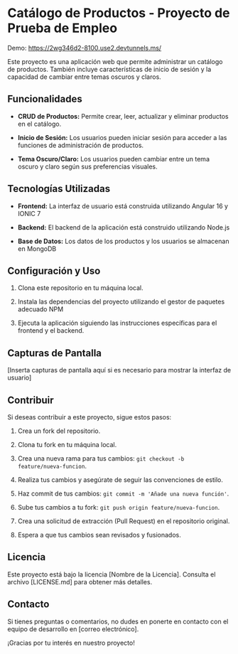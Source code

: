 # Catálogo de Productos - Proyecto de Prueba de Empleo

Demo: 
https://2wg346d2-8100.use2.devtunnels.ms/




Este proyecto es una aplicación web que permite administrar un catálogo de productos. También incluye características de inicio de sesión y la capacidad de cambiar entre temas oscuros y claros.

## Funcionalidades

- **CRUD de Productos:** Permite crear, leer, actualizar y eliminar productos en el catálogo.

- **Inicio de Sesión:** Los usuarios pueden iniciar sesión para acceder a las funciones de administración de productos.

- **Tema Oscuro/Claro:** Los usuarios pueden cambiar entre un tema oscuro y claro según sus preferencias visuales.

## Tecnologías Utilizadas

- **Frontend:** La interfaz de usuario está construida utilizando Angular 16 y IONIC 7

- **Backend:** El backend de la aplicación está construido utilizando Node.js

- **Base de Datos:** Los datos de los productos y los usuarios se almacenan en MongoDB

## Configuración y Uso

1. Clona este repositorio en tu máquina local.

2. Instala las dependencias del proyecto utilizando el gestor de paquetes adecuado NPM 

3. Ejecuta la aplicación siguiendo las instrucciones específicas para el frontend y el backend.


## Capturas de Pantalla

[Inserta capturas de pantalla aquí si es necesario para mostrar la interfaz de usuario]

## Contribuir

Si deseas contribuir a este proyecto, sigue estos pasos:

1. Crea un fork del repositorio.

2. Clona tu fork en tu máquina local.

3. Crea una nueva rama para tus cambios: `git checkout -b feature/nueva-funcion`.

4. Realiza tus cambios y asegúrate de seguir las convenciones de estilo.

5. Haz commit de tus cambios: `git commit -m 'Añade una nueva función'`.

6. Sube tus cambios a tu fork: `git push origin feature/nueva-funcion`.

7. Crea una solicitud de extracción (Pull Request) en el repositorio original.

8. Espera a que tus cambios sean revisados y fusionados.

## Licencia

Este proyecto está bajo la licencia [Nombre de la Licencia]. Consulta el archivo [LICENSE.md] para obtener más detalles.

## Contacto

Si tienes preguntas o comentarios, no dudes en ponerte en contacto con el equipo de desarrollo en [correo electrónico].

¡Gracias por tu interés en nuestro proyecto!
